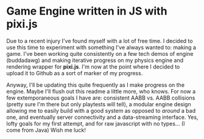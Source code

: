 # Game Engine written in JS with pixi.js

Due to a recent injury I've found myself with a lot of free time. I decided to use this time to experiment with something I've always wanted to: making a game. I've been working quite consistently on a few tech demos of engine (buddadawg) and making iterative progress on my physics engine and rendering wrapper for **pixi.js**. I'm now at the point where I decided to upload it to Github as a sort of marker of my progress.

Anyway, I'll be updating this quite frequently as I make progress on the engine. Maybe I'll flush out this readme a little more, who knows. For now a few extemporaneous goals I have are: consistent AABB vs. AABB collisions (pretty sure I'm there but only playtests will tell), a modular engine design allowing me to easily build with a good system as opposed to _around_ a bad one, and eventually server connectivity and a data-streaming interface. Yes, lofty goals for my first attempt, and for raw javascript with no types... (I come from Java) Wish me luck!
